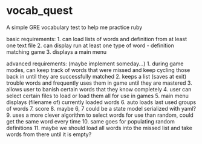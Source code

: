 vocab_quest
===========

A simple GRE vocabulary test to help me practice ruby

basic requirements:
	1. can load lists of words and definition from at least one text file
	2. can display run at least one type of word - definition matching game
	3. displays a main menu

advanced requirements: (maybe implement someday...)
	1. during game modes, can keep track of words that were missed and keep cycling those back in until they are successfully matched
	2. keeps a list (saves at exit) trouble words and frequently uses them in game until they are mastered
	3. allows user to banish certain words that they know completely
	4. user can select certain files to load or load them all for use in games
	5. main menu displays (filename of) currently loaded words
	6. auto loads last used groups of words
	7. score
	8. maybe 6, 7 could be a state model serialized with yaml?
	9. uses a more clever algorithm to select words for use than random, could get the same word every time
	10. same goes for populating random definitions
	11. maybe we should load all words into the missed list and take words from there until it is empty?